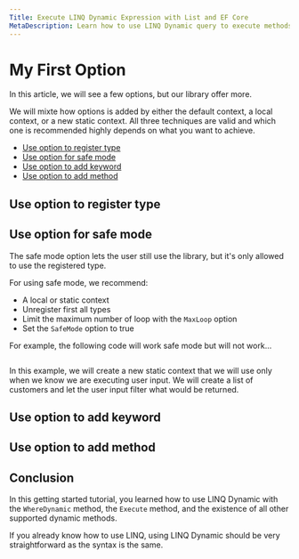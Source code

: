 ```yaml
---
Title: Execute LINQ Dynamic Expression with List and EF Core
MetaDescription: Learn how to use LINQ Dynamic query to execute methods such as Select, OrderBy, or Where clause dynamically.
---
```


# My First Option

In this article, we will see a few options, but our library offer more.

We will mixte how options is added by either the default context, a local context, or a new static context. All three techniques are valid and which one is recommended highly depends on what you want to achieve.

- [Use option to register type](#use-option-to-register-type)
- [Use option for safe mode](#use-option-for-safe-mode)
- [Use option to add keyword](#use-option-to-add-keyword)
- [Use option to add method](#use-option-to-add-method)

## Use option to register type

## Use option for safe mode

The safe mode option lets the user still use the library, but it's only allowed to use the registered type.

For using safe mode, we recommend:
- A local or static context
- Unregister first all types
- Limit the maximum number of loop with the `MaxLoop` option
- Set the `SafeMode` option to true

For example, the following code will work safe mode but will not work...
```csharp
```

In this example, we will create a new static context that we will use only when we know we are executing user input. We will create a list of customers and let the user input filter what would be returned.

## Use option to add keyword

## Use option to add method

## Conclusion

In this getting started tutorial, you learned how to use LINQ Dynamic with the `WhereDynamic` method, the `Execute` method, and the existence of all other supported dynamic methods.

If you already know how to use LINQ, using LINQ Dynamic should be very straightforward as the syntax is the same.